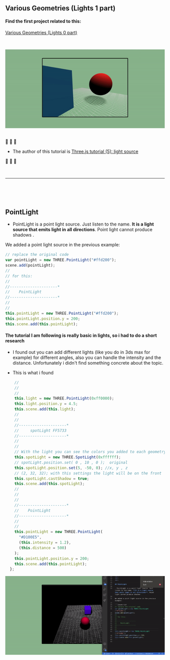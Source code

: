 ## Various Geometries (Lights 1 part)

#### Find the first project related to this:

[Various Geometries (Lights 0 part)](https://github.com/nadiamariduena/three-js/tree/master/various-geomatries-lights)

<br>

[<img src="./src/images/preview_lights_part0.gif"/>]()
<br>
<br>

👾
👾 👾

- The author of this tutorial is
  [Three.js tutorial (5): light source](https://www.kai666666.top/2020/01/30/Three.js%E6%95%99%E7%A8%8B%EF%BC%885%EF%BC%89%EF%BC%9A%E5%85%89%E6%BA%90/)

👾 👾 👾

<br>
<hr>
<br>
<br>
<br>

## PointLight

- PointLight is a point light source. Just listen to the name. **It is a light source that emits light in all directions**. Point light cannot produce shadows .

We added a point light source in the previous example:

```javascript
// replace the original code
var pointLight = new THREE.PointLight("#ffd200");
scene.add(pointLight);
//
// for this:
//
//---------------------*
//    PointLight
//---------------------*
//
//
this.pointLight = new THREE.PointLight("#ffd200");
this.pointLight.position.y = 200;
this.scene.add(this.pointLight);
```

#### The tutorial I am following is really basic in lights, so i had to do a short research

- I found out you can add different lights (like you do in 3ds max for example) for different angles, also you can handle the intensity and the distance. Unfortunately i didn't find something concrete about the topic.

- This is what i found

```javascript
    //
    //
    //
    this.light = new THREE.PointLight(0xff0000);
    this.light.position.y = 4.5;
    this.scene.add(this.light);
    //
    //
    //---------------------*
    //     spotLight FF5733
    //---------------------*
    //
    //
    // With the light you can see the colors you added to each geometry in the materials
    this.spotLight = new THREE.SpotLight(0xffffff);
    // spotLight.position.set( 0 , 10 , 0 );  original
    this.spotLight.position.set(5, -50, 0); //x, y , z
    // (2, 32, 32); with this settings the light will be on the front
    this.spotLight.castShadow = true;
    this.scene.add(this.spotLight);
    //
    //
    //
    //---------------------*
    //    PointLight
    //---------------------*
    //
    //
    this.pointLight = new THREE.PointLight(
      "#D100E5",
      (this.intensity = 1.2),
      (this.distance = 500)
    );
    this.pointLight.position.y = 200;
    this.scene.add(this.pointLight);
  };
```

[<img src="./src/images/spotlight_poinlight_light.gif"/>](https://dnassler.wordpress.com/2016/03/22/threejs-with-pointlight-shadows-and-star-sphere/)

